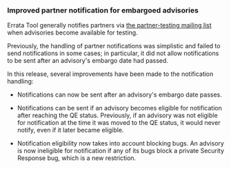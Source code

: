### Improved partner notification for embargoed advisories

Errata Tool generally notifies partners via
[the partner-testing mailing list](https://post-office.corp.redhat.com/mailman/listinfo/partner-testing)
when advisories become available for testing.

Previously, the handling of partner notifications was simplistic and failed to
send notifications in some cases; in particular, it did not allow notifications
to be sent after an advisory's embargo date had passed.

In this release, several improvements have been made to the notification
handling:

* Notifications can now be sent after an advisory's embargo date passes.

* Notifications can be sent if an advisory becomes eligible for notification
  after reaching the QE status.  Previously, if an advisory was not eligible for
  notification at the time it was moved to the QE status, it would never notify,
  even if it later became eligible.

* Notification eligibility now takes into account blocking bugs.  An advisory
  is now ineligible for notification if any of its bugs block a private
  Security Response bug, which is a new restriction.
